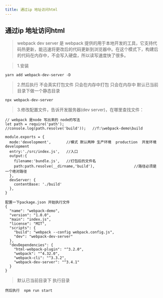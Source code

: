 ```yaml
---
title: 通过ip 地址访问html
---
```


## 通过ip 地址访问html  

> webpack dev server 是 webpack 提供的用于本地开发的工具，它支持代码热更新，能迅速将更改后的代码更新到浏览器中。在这个模式下，构建后的代码在内存中，不会写入硬盘，所以读写速度快了很多。  


>  1.安装 
> 
```
yarn add webpack-dev-server -D
```

>  2.然后执行 不会真实打包文件 只会在内存中打包 只会在内存中 默认已当前目录下做一个静态目录

```
npx webpack-dev-server
```

>  3.修改配置文件，告诉开发服务器(dev server)，在哪里查找文件：

```
// webpack 是node 写出来的 node的写法
let path = require('path');
//console.log(path.resolve('build'));   //f:\webpack-demo\build

module.exports = {
  mode:'development',       //模式 默认两种 生产环境  production  开发环境 development
  entry:'./src/index.js',   //入口
  output:{
    filename:'bundle.js',   //打包后的文件名
    path:path.resolve(__dirname,'build'),                  //路径必须是一个绝对路径
  },
  devServer: {
    contentBase: './build'
  },
}

配置一下package.json 开始执行文件
{
  "name": "webpack-demo",
  "version": "1.0.0",
  "main": "index.js",
  "license": "MIT",
  "scripts": {
    "build": "webpack --config webpack.config.js",
    "dev": "webpack-dev-server"
  },
  "devDependencies": {
    "html-webpack-plugin": "^3.2.0",
    "webpack": "^4.32.0",
    "webpack-cli": "^3.3.2",
    "webpack-dev-server": "^3.4.1"
  }
}
```

>  默认已当前目录下 执行目录

```
然后执行  npm run start
```